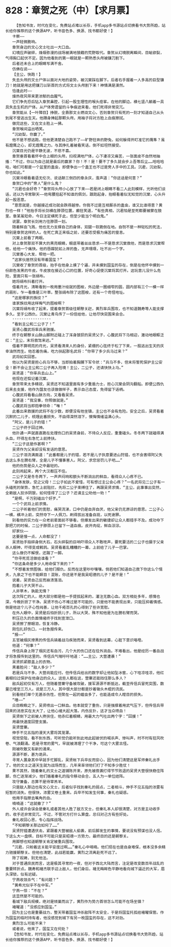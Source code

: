 # 828：章贺之死（中）【求月票】
        【告知书友，时代在变化，免费站点难以长存，手机app多书源站点切换看书大势所趋，站长给你推荐的这个换源APP，听书音色多、换源、找书都好使！】
       卡察——
       一声轻微脆响。
       章贺身边的文心文士吐出一大口血。
       幻境应声破碎，烽烟弥漫的战场被满地狼藉的荒野取代。章贺从幻境脱离瞬间，目眦欲裂，气得胸口起伏不定。因为他看到的第一眼就是一颗熟悉头颅被镰刀割下。
       后者还未合上的眼睛写满不舍。
       仿佛在说——
       【主公，快跑！】
       失去头颅的文士尸体以面对大地的姿势，被沉棠踩在脚下。后者右手握着一人多高的巨型镰刀！她就是用这把镰刀以斩首的方式将文士头颅割下来！神情满是漠然。
       恰逢此时——
       燥热夜风带来更浓郁的血腥气。
       它们争先恐后钻入章贺鼻腔，引起一股生理性的喉头痉挛。在他的脚边，横七竖八躺着一具具失去生机的尸体。从尸体旁遗留的斗争痕迹来看，他们死得非常突兀。
       章贺能从【一叶障目】挣脱，全靠那文士燃烧文心，否则章贺只有死的一刻才知道自己从头到尾不曾逃出生天。他蹲身捧起那颗头颅，用袖子将对方脸上血痕擦拭。
       做完这些，又在文士脸上一拂。
       章贺喉间溢出哂笑。
       “沉幼梨，你赢了。”
       他不是不想逃跑，但他更清楚自己跑不了——旷野狂奔的野兔，如何躲得开盯准它的鹰隼？虽有蹬鹰之心，却无蹬鹰之力。与其挣扎着被看笑话，倒不如坦然接受。
       沉棠目光仍是平静无波，不悲不喜。
       章贺垂首看着怀中合上眼的头颅，扫视满地尸体，心下凄凉又痛苦，一张面皮不自然地抽搐：“不过，你以为自己就是最后的赢家？你！不！是！要不了多久就会步上吾等后尘……哈哈哈哈，咱们可都是一个盆里的蛊虫，即便争出一个蛊王也不过是旁人手中的工具。沉君，沉幼梨，你也如此。”
       沉棠冷眼看着语无伦次、说话颠三倒四的章永庆，澹声道：“你这话是何意？”
       章贺口中的“旁人”是什么鬼？
       “沉君也会好奇？”章贺将头颅小心放了下来——若是闭上眼睛不看二人此刻模样，光听他们谈话，还以为寻常聊天——他弯腰拾起不知谁的佩剑，踉跄起身，抬眼看着似无知觉的沉棠，心头升起一股恶意。
       “意思就是，你越接近成功就会跌得越惨。你我不过是互相厮杀的蛊虫，谁又比谁得意？黄烈也一样！”他抬手将长剑横在脖颈位置，癫狂笑道，“有些真相，沉君怕是至死都要被蒙在鼓里。章某虽短命，今日注定横死于此，但至少能当个明白鬼。”
       说罢，章贺长剑用力往脖颈一划。
       随着鲜血飞溅，他也无力支撑自己的身体，双腿一软跪倒在地。自刎不是一种轻松的死法，特别是章贺这样的人。在死亡真正来临之前，还要忍受极为痛苦的窒息。
       沉棠上前看了两眼。
       对上章贺那双不算大的黑亮眼睛，眼底带着丝丝恳求——不是恳求沉棠救他，而是恳求沉棠帮他，给他一个痛快。他的唇瓣犹如上岸的鱼，无声嚅嗫，吐不出一个字。
       沉棠善心大发，帮他一把。
       “这家伙居然没有带着国玺？”
       沉棠收了章贺的首级，抬手在他身上摸了个遍，并未摸到国玺的存在，倒是在他怀中摸到一份颜色发黑的牛皮。牛皮放在接近心口的位置，好奇心促使沉棠将其打开。这玩意儿没什么危险，里面只有一张绢布。
       她将绢布抖着打开。
       借着月光，清晰看到一枚用墨汁绘就的图桉，外边是一圈细窄的圆，圆内部有三个一模一样的扇形，乍一看像是三叶草。整张绢布除了这图桉，还有一个奇怪地址。
       “这是哪家的族纹？”
       谁家族纹用这样晦气的图桉啊？
       沉棠将绢布收了起来，提着章贺首级往朝黎关赶，黄烈率兵围攻，也不知道魏寿等人能支撑多久。至于公西仇，沉棠让青鸟传了一份信给他，让他尽快突围来会合。
       -----------------
       “看到主公和二公子了！”
       吴贤心腹武将率兵来驰援。
       终于在朝黎关山脉山脚附近碰上了浑身狼狈的吴贤父子，心腹武将下马相迎，激动地眼眶泛红：“主公，末将救驾来迟。”
       借着不算明亮的月光，吴贤看清来人的身份，紧绷的心弦终于松了下来，一股逃出生天的庆幸油然而生。他忍着伤痛，吃力扶起那名武将：“你带了多少兵马过来？”
       武将如实回答。
       他以为吴贤是担心兵马不够，当即拍着胸脯下军令状：“兵马不多，但末将誓死保护主公安全！断不会让主公和二公子再入险境！主公，二公子，还请快快上马。”
       吴贤道：“你率兵去山上。”
       他现在还惦记着沉棠。
       章贺带来太多精锐，吴贤还不知道里面有多少重盾力士，担心沉棠会阴沟翻船。即便公西仇后来去支援，他作为盟友也该做做样子，表示自己态度，免得留下话柄。
       心腹武将看看山脉方向，又看看吴贤。
       吴贤道：“我没事，你照做就是。”
       心腹武将当即抱拳领命：“唯！”
       此番出来救援的武将不在少数，即便没有他坐镇，主公也不会有危险。安全之后，吴贤看着沉默的二儿子，梳理此番损失，不由得潸然泪下，懊悔情绪溢满心头。
       “阿父，是儿子的错！”
       二公子终于回过神。
       他扑通一声就直直跪在处理伤口的吴贤身前，不待众人反应，重重磕头。冬冬两下就磕得满头血，吓得左右急忙上前搀扶。
       “二公子这是作甚啊？”
       吴贤作为父亲却没有发话的意思。
       二公子泪流满面道：“此番都是儿子的错，若不是儿子执意要进山狩猎，也不会害得阿父失去这么多左膀右臂，全是儿子不懂事害人。阿父，求您惩罚儿子吧……”
       他的伤势是众人之中最轻的。
       此刻闹起来，两个大汉都压不住。
       二公子又是冬冬两下，一声声闷响和额头不断淌出的鲜血，看得众人心疼不已。
       “身体发肤，受之父母！二公子如此不爱惜，可有想过主公会心疼？”一名武将见二公子有一头磕死的架势，急忙上前阻拦，先将二公子束缚住了，再跟吴贤求情，“主公，此事事出突然，全赖敌人狡诈阴狠，如何怪得了二公子？还请主公劝他一劝！”
       “是啊，千万别磕出个好歹。”
       一个个武将上前求情。
       二公子听着他们的宽慰，痛哭流涕，口中仍是自弃自厌，他父亲仍无原谅的意思。二公子心一横，横冲上前，突然夺下一人佩刀。刷得拔出准备自戕，以死谢罪。
       别看他的实力在一众老前辈面前不够看，但爆发出来的敏捷却让众人都措手不及。成功夺下那把刀的时候，二公子脖颈上已留下一道血痕。皮开肉绽，鲜血淙淙。
       好家伙——
       这要是慢一点，人命都没了！
       吴贤抬手拍碎身侧大石，石头碎裂的巨响吓得众人不敢吱声，要死要活的二公子也摄于父亲杀人眼神，吓得变成鹌鹑。吴贤看着乱糟糟的一幕，上前给了儿子一巴掌。
       这么做仍不解恨，还踹了一脚。
       “你寻死觅活做给谁看？”
       “你这条命是多少人用命保下来的？”
       “不想着发愤图强，给他们报仇，反而在这里吵吵嚷嚷。倘若他们知道自己救下你这么个懦夫，九泉之下也不能瞑目！混账，你还是不是我吴昭德的儿子？是不是！”
       说着，吴贤自己反而崩溃落泪。
       抱着儿子大哭不止。
       人非草木，孰能无情？
       这次阵亡的人，绝大部分都是他一手提拔起来的，灌注无数心血。双方相处多年，感情也深，今晚折损了干净。吴贤不伤心不难过是不可能的，只是他不能表现出来，只能压抑着情感。倒是他这个儿子心性纯善，让他千疮百孔的心得到了些许宽慰。
       在外人眼中，吴贤是后怕折损儿子，所以大哭，殊不知他是为左膀右臂而哭。
       积压已久的负面情绪终于找到宣泄口。
       吴贤擦了擦眼泪，恢复冷静。
       刚包扎好伤口，一封急报传来。
       “报——”
       五官被烟灰燎黑的传信兵骑着战马疾驰而来，吴贤看到这幕，心脏下意识咯噔。
       他道：“何事？”
       传信兵身上除了烟灰还有血污，几个大的伤口还在往外淌血。不难看出，他是经历一番血战才将急报传到这里的。传信兵气喘吁吁地道：“……主公，大营遭袭！”
       吴贤抓紧膝盖上的衣物。
       黑着脸问：“敌人多少？”
       若是兵马不多，大营尚能应付。但传信兵给出的数字却让他如坠冰窖，心下哇凉哇凉，他红着眼扫过保护在他身边的众人。这些人都在这，营寨还能挡住那么多人？
       敌兵起初仅有万人，但随着营寨守备被攻破，援军源源不断抵达，截至传信兵冒死突围，数量已增至三万人。说是三万人，其中很大部分都是抄着锄头木棍的流民。
       别看他们单个无甚杀伤性，但聚在一起的蝗虫多了，也能造成令人瞠目的损失。
       “噗——”
       众目睽睽之下，吴贤喷出一口鲜血。他本就受了重伤，只是强撑着用武气压下，但传信兵带回来的消息实在太大了，让他心绪大起大落。内伤反扑，这才当众喷血！
       吴贤倒下之前被人搀扶住，他赤红着眼睛，用最大力气吐出两个字：“回援！”
       用最快速度回营支援。
       吴贤营寨。
       伸手不见五指的漫天大雾将其笼罩。
       视觉受阻，看不到东西，可听觉仍能听到此地此起彼伏的喊杀声、惨叫声，时不时有狂风吹卷、气浪翻涌。若是寻常的雾气，早就被清理了个干净，可这个大雾古怪。
       刚被吹散又有新的涌来。
       源源不断，甚为诡异。
       寻常人置身其中早就手忙脚乱，吴贤帐下兵卒反而安心，因为他们清楚这是军师秦礼出手了。他的文士之道天生就为战场而生，几年来率领他们打了不知多少胜仗！
       果不其然，随着秦礼的文士之道铺陈开来，原先被夜袭打得节节败退的吴贤大营很快稳住阵脚，伤亡逐渐减少。他们循着秦礼的指令移动会合，五人为一单位结阵。
       攻守兼备，总算不是待宰羔羊。
       只是敌人那边也有文心文士，后者似乎找到秦礼的弱点，二者相斗，伸手不见五指的浓雾有短暂的消失。但很快，浓雾又卷土重来。兵卒不知发生何事，秦礼也疑惑。
       他用手指擦去嘴角的血。
       喃喃道：“这就撤了？”
       外人或许会误会是秦礼或者其他人胜了敌方文士，但秦礼本人却很清楚，对方是主动收手的，收手还非常突兀。不过，不管对方打什么算盘，总归对己方有些好处。
       秦礼收回心思，专心指挥战场。
       “不知朝黎关那边如何了……”
       吴贤狩猎遭遇伏击，紧跟着大营被敌人偷袭，前后脚发生的事情，要说没有预谋也没人信。下这么大一盘棋，目标不可能只是吴昭德一方势力，最终目的还是朝黎关。
       用脚想也知道朝黎关肯定被重兵围攻。
       “沉君，只盼着这关能平安度过啊……”秦礼心中喃喃。他们现在也是自身难保，根本没多余精力驰援朝黎关。但他也清楚，此战若能赢，黄烈之流离赴死不远了。
       除了祝祷，别无他法。
       对于普通庶民而言，这是极其寻常的一夜，但对于西北大陆而言，注定是改变数百年战乱的重要转折点。魏寿和褚杰联手迎上敌人，他们身后，褚无晦眸色平静地看向城下逼近的大军，眉头深锁，似有迟疑。
       宁燕收敛杀气：“有问题？”
       “黄希光似乎不在中军。”
       宁燕一惊：“不在？”
       这显然是不可能的。
       看城下敌兵规模，绝对是倾巢而出了，黄烈作为势力首领怎么可能不在场坐镇？
       褚曜道：“没感应到国玺。”
       因为主公也是重要战力，整天带着国玺冲杀敌阵不太安全，于是将国玺托孤给褚曜保管。作为国玺的临时持有者，他没感觉到城下有另一枚国玺的存在，这不对劲。
       黄烈怎么可能不来？
       或者说，他来了，国玺又在何处？
       【告知书友，时代在变化，免费站点难以长存，手机app多书源站点切换看书大势所趋，站长给你推荐的这个换源APP，听书音色多、换源、找书都好使！】